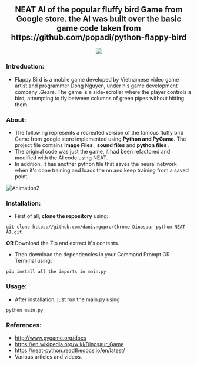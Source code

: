 <p align="center">
  <h2 align="center" style="margin-top: -4px !important;">NEAT AI of the popular fluffy bird Game from Google store.
	  the AI was built over the basic game code taken from https://github.com/popadi/python-flappy-bird </h2>
</p>
<p align="center">
	<img src="http://ForTheBadge.com/images/badges/made-with-python.svg">
</p>



### Introduction:

-	Flappy Bird is a mobile game developed by Vietnamese video game artist and programmer Dong Nguyen, under his game development company .Gears. The game is a side-scroller where the player controls a bird, attempting to fly between columns of green pipes without hitting them.

### About:

-	The following represents a recreated version of the famous fluffy bird Game from google store implemented using **Python and PyGame**. The project file contains **Image Files** , **sound files** and **python files** .
-	The original code was just the game, it had been refactored and modified with the AI code using NEAT.
-	In addition, it has another python file that saves the neural network when it's done training and loads the nn and keep training from a saved point.

![Animation2](https://user-images.githubusercontent.com/44786079/151801664-59b30763-2965-4835-af76-aca43d58f1e5.gif)

### Installation:

-	First of all, **clone the repository** using:
```
git clone https://github.com/danivngopro/Chrome-Dinosaur-python-NEAT-AI.git
``` 
**OR**
Download the Zip and extract it's contents.

-	Then download the dependencies in your Command Prompt OR Terminal using:
```
pip install all the imports in main.py
```

### Usage:

-	After installation, just run the main.py using
```
python main.py
```

### References:
-	http://www.pygame.org/docs
-	https://en.wikipedia.org/wiki/Dinosaur_Game
-	https://neat-python.readthedocs.io/en/latest/
-	Various articles and videos.
